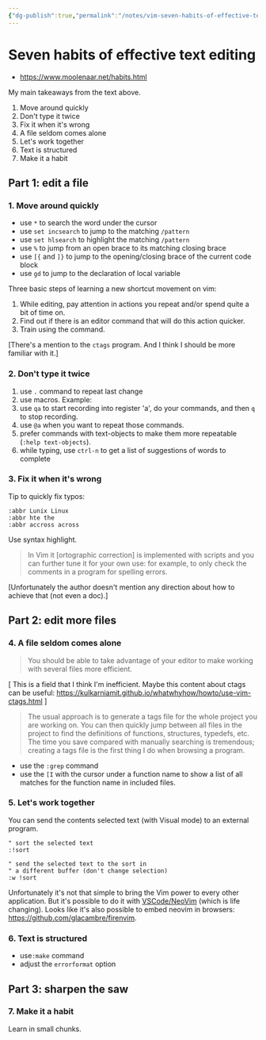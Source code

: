 ```yaml
---
{"dg-publish":true,"permalink":"/notes/vim-seven-habits-of-effective-text-editing/","dgHomeLink":true,"dgPassFrontmatter":false,"dgShowBacklinks":true,"dgShowLocalGraph":false}
---
```


# Seven habits of effective text editing

- <https://www.moolenaar.net/habits.html>

My main takeaways from the text above.

1. Move around quickly
2. Don't type it twice
3. Fix it when it's wrong
4. A file seldom comes alone
5. Let's work together
6. Text is structured
7. Make it a habit

## Part 1: edit a file

### 1. Move around quickly

- use `*` to search the word under the cursor
- use `set incsearch` to jump to the matching `/pattern`
- use `set hlsearch` to highlight the matching `/pattern`
- use `%` to jump from an open brace to its matching closing brace
- use `[{` and `]}` to jump to the opening/closing brace of the current code block
- use `gd` to jump to the declaration of local variable

Three basic steps of learning a new shortcut movement on vim:

1. While editing, pay attention in actions you repeat and/or spend quite a bit of time on.
2. Find out if there is an editor command that will do this action quicker.
3. Train using the command.

[There's a mention to the `ctags` program. And I think I should be more familiar with it.]

### 2. Don't type it twice

1. use `.` command to repeat last change
2. use macros. Example:
  1. use `qa` to start recording into register 'a', do your commands, and then `q` to stop recording.
  2. use `@a` when you want to repeat those commands.
3. prefer commands with text-objects to make them more repeatable (`:help text-objects`).
4. while typing, use `ctrl-n` to get a list of suggestions of words to complete

### 3. Fix it when it's wrong

Tip to quickly fix typos:
```vim
:abbr Lunix Linux
:abbr hte the
:abbr accross across
```

Use syntax highlight.

> In Vim it [ortographic correction] is implemented with scripts and you can further tune it for your own use: for example, to only check the comments in a program for spelling errors.

[Unfortunately the author doesn't mention any direction about how to achieve that (not even a doc).]


## Part 2: edit more files

### 4. A file seldom comes alone

> You should be able to take advantage of your editor to make working with several files more efficient.

[ This is a field that I think I'm inefficient. Maybe this content about ctags can be useful: <https://kulkarniamit.github.io/whatwhyhow/howto/use-vim-ctags.html> ]

> The usual approach is to generate a tags file for the whole project you are working on. You can then quickly jump between all files in the project to find the definitions of functions, structures, typedefs, etc. The time you save compared with manually searching is tremendous; creating a tags file is the first thing I do when browsing a program.

- use the `:grep` command
- use the `[I` with the cursor under a function name to show a list of all matches for the function name in included files.


### 5. Let's work together

You can send the contents selected text (with Visual mode) to an external program.

```vim
" sort the selected text
:!sort

" send the selected text to the sort in
" a different buffer (don't change selection)
:w !sort
```

Unfortunately it's not that simple to bring the Vim power to every other application. But it's possible to do it with [VSCode/NeoVim](https://github.com/vscode-neovim/vscode-neovim) (which is life changing). Looks like it's also possible to embed neovim in browsers: <https://github.com/glacambre/firenvim>.


### 6. Text is structured

-  use`:make` command
-  adjust the `errorformat` option


## Part 3: sharpen the saw

### 7. Make it a habit

Learn in small chunks.
